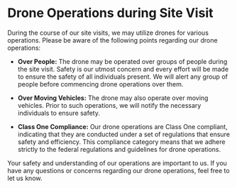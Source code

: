 # Drone Operations during Site Visit

During the course of our site visits, we may utilize drones for various operations. Please be aware of the following points regarding our drone operations:

- **Over People:** The drone may be operated over groups of people during the site visit. Safety is our utmost concern and every effort will be made to ensure the safety of all individuals present. We will alert any group of people before commencing drone operations over them.

- **Over Moving Vehicles:** The drone may also operate over moving vehicles. Prior to such operations, we will notify the necessary individuals to ensure safety.

- **Class One Compliance:** Our drone operations are Class One compliant, indicating that they are conducted under a set of regulations that ensure safety and efficiency. This compliance category means that we adhere strictly to the federal regulations and guidelines for drone operations.

Your safety and understanding of our operations are important to us. If you have any questions or concerns regarding our drone operations, feel free to let us know. 
